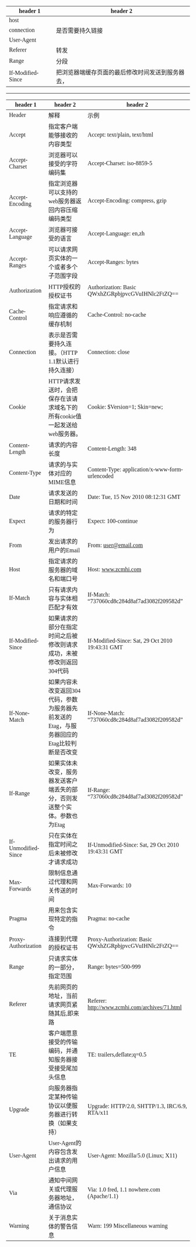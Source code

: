<span  style="font-family: Simsun,serif; font-size: 17px; ">

header 1 | header 2
---|---
host | 
connection | 是否需要持久链接
User-Agent |
Referer | 转发
Range | 分段
If-Modified-Since | 把浏览器端缓存页面的最后修改时间发送到服务器去，

---

header 1 | header 2 | header 2
---|---|---
Header |	解释 |	示例 |
Accept |	指定客户端能够接收的内容类型 |	Accept: text/plain, text/html |
Accept-Charset |	浏览器可以接受的字符编码集 |	Accept-Charset: iso-8859-5 |
Accept-Encoding |	指定浏览器可以支持的web服务器返回内容压缩编码类型 |	Accept-Encoding: compress, gzip |
Accept-Language |	浏览器可接受的语言 |	Accept-Language: en,zh |
Accept-Ranges |	可以请求网页实体的一个或者多个子范围字段 |	Accept-Ranges: bytes |
Authorization |	HTTP授权的授权证书 |	Authorization: Basic QWxhZGRpbjpvcGVuIHNlc2FtZQ== |
Cache-Control |	指定请求和响应遵循的缓存机制 |	Cache-Control: no-cache |
Connection |	表示是否需要持久连接。（HTTP 1.1默认进行持久连接） |	Connection: close |
Cookie |	HTTP请求发送时，会把保存在该请求域名下的所有cookie值一起发送给web服务器。 |	Cookie: $Version=1; Skin=new; |
Content-Length |	请求的内容长度 |	Content-Length: 348 |
Content-Type |	请求的与实体对应的MIME信息 |	Content-Type: application/x-www-form-urlencoded |
Date |	请求发送的日期和时间 |	Date: Tue, 15 Nov 2010 08:12:31 GMT |
Expect |	请求的特定的服务器行为 |	Expect: 100-continue |
From |	发出请求的用户的Email |	From: user@email.com |
Host |	指定请求的服务器的域名和端口号 |	Host: www.zcmhi.com |
If-Match |	只有请求内容与实体相匹配才有效 |	If-Match: “737060cd8c284d8af7ad3082f209582d” |
If-Modified-Since |	如果请求的部分在指定时间之后被修改则请求成功，未被修改则返回304代码 |	If-Modified-Since: Sat, 29 Oct 2010 19:43:31 GMT |
If-None-Match |	如果内容未改变返回304代码，参数为服务器先前发送的Etag，与服务器回应的Etag比较判断是否改变 |	If-None-Match: “737060cd8c284d8af7ad3082f209582d” |
If-Range |	如果实体未改变，服务器发送客户端丢失的部分，否则发送整个实体。参数也为Etag |	If-Range: “737060cd8c284d8af7ad3082f209582d” |
If-Unmodified-Since |	只在实体在指定时间之后未被修改才请求成功 |	If-Unmodified-Since: Sat, 29 Oct 2010 19:43:31 GMT |
Max-Forwards |	限制信息通过代理和网关传送的时间 |	Max-Forwards: 10 |
Pragma |	用来包含实现特定的指令 |	Pragma: no-cache |
Proxy-Authorization |	连接到代理的授权证书 |	Proxy-Authorization: Basic QWxhZGRpbjpvcGVuIHNlc2FtZQ== |
Range |	只请求实体的一部分，指定范围 |	Range: bytes=500-999 |
Referer |	先前网页的地址，当前请求网页紧随其后,即来路 |	Referer: http://www.zcmhi.com/archives/71.html |
TE |	客户端愿意接受的传输编码，并通知服务器接受接受尾加头信息 |	TE: trailers,deflate;q=0.5 |
Upgrade |	向服务器指定某种传输协议以便服务器进行转换（如果支持） |	Upgrade: HTTP/2.0, SHTTP/1.3, IRC/6.9, RTA/x11 |
User-Agent |	User-Agent的内容包含发出请求的用户信息 |	User-Agent: Mozilla/5.0 (Linux; X11) |
Via |	通知中间网关或代理服务器地址，通信协议 |	Via: 1.0 fred, 1.1 nowhere.com (Apache/1.1) |
Warning |	关于消息实体的警告信息 |	Warn: 199 Miscellaneous warning |


</span>